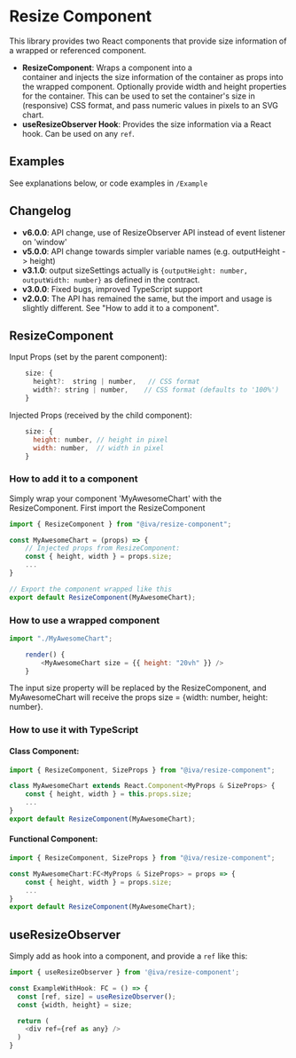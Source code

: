 # Resize Component

This library provides two React components that provide size information of a wrapped or referenced component.
* **ResizeComponent**: Wraps a component into a <div> container and injects the size information of the container as props into the wrapped component. Optionally provide width and height properties for the container. This can be used to set the container's size in (responsive) CSS format, and pass numeric values in pixels to an SVG chart.
* **useResizeObserver Hook**: Provides the size information via a React hook. Can be used on any `ref`. 

## Examples
See explanations below, or code examples in `/Example`

## Changelog

* **v6.0.0**: API change, use of ResizeObserver API instead of event listener on 'window'
* **v5.0.0**: API change towards simpler variable names (e.g. outputHeight -> height)
* **v3.1.0**: output sizeSettings actually is `{outputHeight: number, outputWidth: number}` as defined in the contract.
* **v3.0.0**: Fixed bugs, improved TypeScript support
* **v2.0.0**: The API has remained the same, but the import and usage is slightly different. See "How to add it to a component".

## ResizeComponent
Input Props (set by the parent component):
```javascript
    size: {
      height?:  string | number,   // CSS format
      width?: string | number,    // CSS format (defaults to '100%')
    }
```

Injected Props (received by the child component):
```javascript
    size: {
      height: number, // height in pixel
      width: number,  // width in pixel
    }
```


### How to add it to a component
Simply wrap your component 'MyAwesomeChart' with the ResizeComponent. First import the ResizeComponent
```javascript
import { ResizeComponent } from "@iva/resize-component";

const MyAwesomeChart = (props) => {
    // Injected props from ResizeComponent:
    const { height, width } = props.size;
    ...
}

// Export the component wrapped like this 
export default ResizeComponent(MyAwesomeChart);
```

### How to use a wrapped component
```javascript
import "./MyAwesomeChart";

    render() {
        <MyAwesomeChart size = {{ height: "20vh" }} />
    }
```
The input size property will be replaced by the ResizeComponent, and MyAwesomeChart will receive the props size = {width: number, height: number}.

### How to use it with TypeScript
#### Class Component:
```javascript
import { ResizeComponent, SizeProps } from "@iva/resize-component";

class MyAwesomeChart extends React.Component<MyProps & SizeProps> {
    const { height, width } = this.props.size;
    ...
}
export default ResizeComponent(MyAwesomeChart);
```

#### Functional Component:
```javascript
import { ResizeComponent, SizeProps } from "@iva/resize-component";

const MyAwesomeChart:FC<MyProps & SizeProps> = props => {
    const { height, width } = props.size;
    ...
}
export default ResizeComponent(MyAwesomeChart);
```

## useResizeObserver
Simply add as hook into a component, and provide a `ref` like this:

```javascript
import { useResizeObserver } from '@iva/resize-component';

const ExampleWithHook: FC = () => {
  const [ref, size] = useResizeObserver();
  const {width, height} = size;

  return (
    <div ref={ref as any} />
  )
}
```
